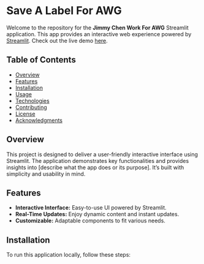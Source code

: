 # Save A Label For AWG

Welcome to the repository for the **Jimmy Chen Work For AWG** Streamlit application. This app provides an interactive web experience powered by [Streamlit](https://streamlit.io/). Check out the live demo [here](https://jimmychenworkforawg.streamlit.app/).

## Table of Contents

- [Overview](#overview)
- [Features](#features)
- [Installation](#installation)
- [Usage](#usage)
- [Technologies](#technologies)
- [Contributing](#contributing)
- [License](#license)
- [Acknowledgments](#acknowledgments)

## Overview

This project is designed to deliver a user-friendly interactive interface using Streamlit. The application demonstrates key functionalities and provides insights into [describe what the app does or its purpose]. It’s built with simplicity and usability in mind.

## Features

- **Interactive Interface:** Easy-to-use UI powered by Streamlit.
- **Real-Time Updates:** Enjoy dynamic content and instant updates.
- **Customizable:** Adaptable components to fit various needs.

## Installation

To run this application locally, follow these steps:



